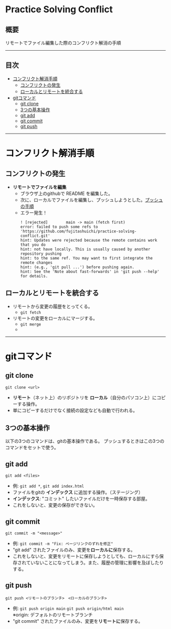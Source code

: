 <h1>Practice Solving Conflict</h1>

## 概要
リモートでファイル編集した際のコンフリクト解消の手順

---

## 目次
- [コンフリクト解消手順](#コンフリクト解消手順)
  - [コンフリクトの発生](#コンフリクトの発生)
  - [ローカルとリモートを統合する](#ローカルとリモートを統合する)
- [gitコマンド](#gitコマンド)
  - [git clone](#git-clone)
  - [3つの基本操作](#3つの基本操作)
  - [git add](#git-add)
  - [git commit](#git-commit)
  - [git push](#git-push)

---

# <a id="コンフリクト解消手順" style="color: #000; border:">コンフリクト解消手順</a>

## コンフリクトの発生
* **リモートでファイルを編集**
  * ブラウザ上のgithubで README を編集した。
  * 次に、ローカルでファイルを編集し、プッシュしようとした。[プッシュの手順](#3つの基本操作)
  * エラー発生！
    ```
    ! [rejected]        main -> main (fetch first)
    error: failed to push some refs to 'https://github.com/fujitashuichi/practice-solving-conflict.git'
    hint: Updates were rejected because the remote contains work that you do
    hint: not have locally. This is usually caused by another   repository pushing
    hint: to the same ref. You may want to first integrate the     remote changes
    hint: (e.g., 'git pull ...') before pushing again.
    hint: See the 'Note about fast-forwards' in 'git push --help'   for details.
    ```

## ローカルとリモートを統合する
* リモートから変更の履歴をとってくる。
  * ```git fetch ```
* リモートの変更をローカルにマージする。
  * ```git merge```
  * 


---

# <a id="gitコマンド" style="color: #000;">gitコマンド</a>

## <a id="git-clone">git clone</a>
```git clone <url> ```
* **リモート**（ネット上）のリポジトリを **ローカル**（自分のパソコン上）にコピーする操作。
* 単にコピーするだけでなく接続の設定なども自動で行われる。

## 3つの基本操作
以下の3つのコマンドは、gitの基本操作である。
プッシュするときはこの3つのコマンドをセットで使う。

## <a id="git-add">git add</a>
```git add <files>```
* 例: ```git add *```, ```git add index.html```
* ファイルをgitの **インデックス** に追加する操作。（ステージング）
* **インデックス**: "コミット" したいファイルだけを一時保存する部屋。
* これをしないと、変更の保存ができない。

## <a id="git-commit">git commit</a>
```git commit -m "<message>"```
* 例: ```git commit -m "Fix: ページリンクのずれを修正"```
* "git add" されたファイルのみ、変更を**ローカルに**保存する。
* これをしないと、変更をリモートに保存しようとしても、ローカルにすら保存されていないことになってしまう。また、履歴の管理に影響を及ぼしたりする。


## <a id="git-push">git push</a>
```git push <リモートのブランチ>　<ローカルのブランチ>```
* 例: ```git push origin main``` ```git push origin/html main```<br> ※origin: デフォルトのリモートブランチ
* "git commit" されたファイルのみ、変更を**リモートに**保存する。
